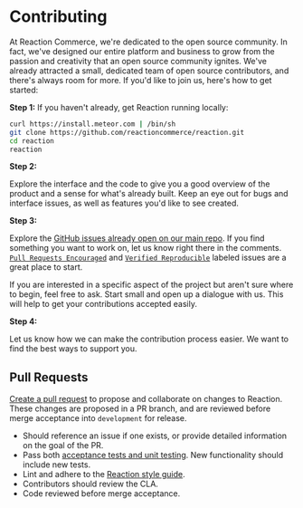 # Contributing

At Reaction Commerce, we're dedicated to the open source community. In fact, we've designed our entire platform and business to grow from the passion and creativity that an open source community ignites. We've already attracted a small, dedicated team of open source contributors, and there's always room for more. If you'd like to join us, here's how to get started:

**Step 1:**  If you haven't already, get Reaction running locally:

```sh
curl https://install.meteor.com | /bin/sh
git clone https://github.com/reactioncommerce/reaction.git
cd reaction
reaction
```

**Step 2:**

Explore the interface and the code to give you a good overview of the product and a sense for what's already built. Keep an eye out for bugs and interface issues, as well as features you'd like to see created.

**Step 3:**

Explore the [GitHub issues already open on our main repo](https://waffle.io/reactioncommerce/reaction). If you find something you want to work on, let us know right there in the comments. [`Pull Requests Encouraged`](https://github.com/reactioncommerce/reaction/issues?q=is%3Aissue+is%3Aopen+label%3Apull-requests-encouraged) and [`Verified Reproducible`](https://github.com/reactioncommerce/reaction/issues?q=is%3Aopen+is%3Aissue+label%3Averified-reproducible) labeled issues are a great place to start.

If you are interested in a specific aspect of the project but aren't sure where to begin, feel free to ask. Start small and open up a dialogue with us. This will help to get your contributions accepted easily.

**Step 4:**

Let us know how we can make the contribution process easier. We want to find the best ways to support you.

## Pull Requests

[Create a pull request](https://help.github.com/articles/creating-a-pull-request/) to propose and collaborate on changes to Reaction. These changes are proposed in a PR branch, and are reviewed before merge acceptance into `development` for release.

- Should reference an issue if one exists, or provide detailed information on the goal of the PR.
- Pass both [acceptance tests and unit testing](https://docs.reactioncommerce.com/reaction-docs/master/testing-reaction). New functionality should include new tests.
- Lint and adhere to the [Reaction style guide](https://docs.reactioncommerce.com/reaction-docs/master/styleguide).
- Contributors should review the CLA.
- Code reviewed before merge acceptance.
